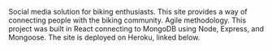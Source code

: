 Social media solution for biking enthusiasts. This site provides a way of connecting people with the biking community. Agile methodology. This project was built in React connecting to MongoDB using Node, Express, and Mongoose. The site is deployed on Heroku, linked below.

